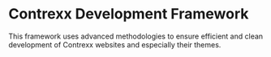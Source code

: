 # Contrexx Development Framework
This framework uses advanced methodologies to ensure efficient and clean development of Contrexx websites and especially their themes.
